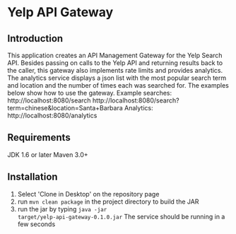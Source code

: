 Yelp API Gateway
================
Introduction
------------
This application creates an API Management Gateway for the Yelp Search API. Besides passing on calls to the Yelp API and
returning results back to the caller, this gateway also implements rate limits and provides analytics. The analytics
service displays a json list with the most popular search term and location and the number of times each was searched for.
The examples below show how to use the gateway.
Example searches:
http://localhost:8080/search
http://localhost:8080/search?term=chinese&location=Santa+Barbara
Analytics:
http://localhost:8080/analytics

Requirements
------------
JDK 1.6 or later
Maven 3.0+

Installation
------------
1) Select 'Clone in Desktop' on the repository page
2) run <code>mvn clean package</code> in the project directory to build the JAR
3) run the jar by typing <code>java -jar target/yelp-api-gateway-0.1.0.jar</code>
The service should be running in a few seconds